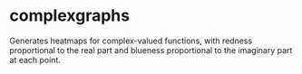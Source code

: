 # complexgraphs
Generates heatmaps for complex-valued functions, with redness proportional to the real part and blueness proportional to the imaginary part at each point.
